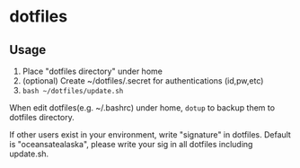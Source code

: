 dotfiles
===

Usage
---

1. Place "dotfiles directory" under home
2. (optional) Create ~/dotfiles/.secret for authentications (id,pw,etc)
3. ``bash ~/dotfiles/update.sh``

When edit dotfiles(e.g. ~/.bashrc) under home, ``dotup`` to backup them to dotfiles directory.

If other users exist in your environment, write "signature" in dotfiles.
Default is "oceansatealaska", please write your sig in all dotfiles including update.sh.
